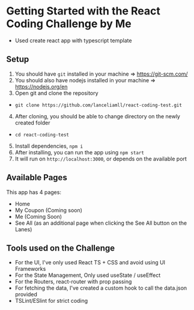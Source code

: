 # Getting Started with the React Coding Challenge by Me

- Used create react app with typescript template


## Setup
1. You should have `git` installed in your machine => https://git-scm.com/
2. You should also have nodejs installed in your machine => https://nodejs.org/en
3. Open git and clone the repository
- `git clone https://github.com/lanceliamll/react-coding-test.git`
4. After cloning, you should be able to change directory on the newly created folder
- `cd react-coding-test`
5. Install dependencies, `npm i`
6. After installing, you can run the app using `npm start`
7. It will run on `http://localhost:3000`, or depends on the available port

## Available Pages

This app has 4 pages:

- Home
- My Coupon (Coming soon)
- Me (Coming Soon)
- See All (as an additional page when clicking the See All button on the Lanes)


## Tools used on the Challenge
- For the UI, I've only used React TS + CSS and avoid using UI Frameworks
- For the State Management, Only used useState / useEffect
- For the Routers, react-router with prop passing
- For fetching the data, I've created a custom hook to call the data.json provided
- TSLint/ESlint for strict coding
